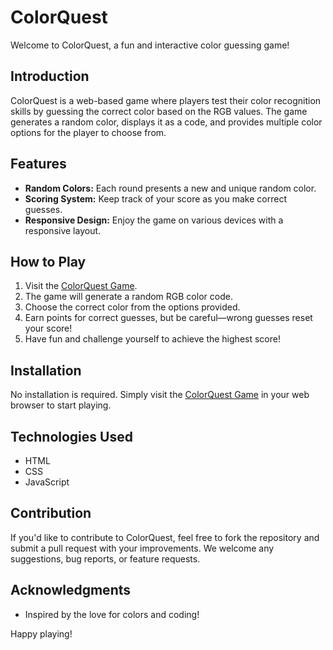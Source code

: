 # ColorQuest

Welcome to ColorQuest, a fun and interactive color guessing game!

## Introduction

ColorQuest is a web-based game where players test their color recognition skills by guessing the correct color based on the RGB values. The game generates a random color, displays it as a code, and provides multiple color options for the player to choose from.

## Features

- **Random Colors:** Each round presents a new and unique random color.
- **Scoring System:** Keep track of your score as you make correct guesses.
- **Responsive Design:** Enjoy the game on various devices with a responsive layout.

## How to Play

1. Visit the [ColorQuest Game](#link-to-your-game).
2. The game will generate a random RGB color code.
3. Choose the correct color from the options provided.
4. Earn points for correct guesses, but be careful—wrong guesses reset your score!
5. Have fun and challenge yourself to achieve the highest score!

## Installation

No installation is required. Simply visit the [ColorQuest Game](#https://dapper-mousse-ec7bf0.netlify.app/) in your web browser to start playing.

## Technologies Used

- HTML
- CSS
- JavaScript

## Contribution

If you'd like to contribute to ColorQuest, feel free to fork the repository and submit a pull request with your improvements. We welcome any suggestions, bug reports, or feature requests.

## Acknowledgments
- Inspired by the love for colors and coding!

Happy playing!
